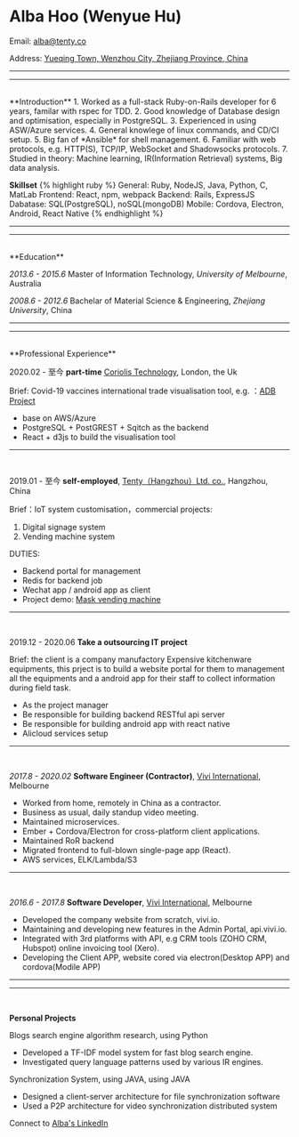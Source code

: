 # Alba Hoo (Wenyue Hu)

Email: [alba@tenty.co][email-to]

Address: [Yueqing Town, Wenzhou City, Zhejiang Province, China][address-url]

---
---
<br />
**Introduction**
1. Worked as a full-stack Ruby-on-Rails developer for 6 years, familar with rspec for TDD.
2. Good knowledge of Database design and optimisation, especially in PostgreSQL.
3. Experienced in using ASW/Azure services.
4. General knowlege of linux commands, and CD/CI setup.
5. Big fan of *Ansible* for shell management.
6. Familiar with web protocols, e.g. HTTP(S), TCP/IP, WebSocket and Shadowsocks protocols.
7. Studied in theory: Machine learning, IR(Information Retrieval) systems, Big data analysis.

**Skillset**
{% highlight ruby %}
General: Ruby, NodeJS, Java, Python, C, MatLab
Frontend: React, npm, webpack
Backend: Rails, ExpressJS
Dabatase: SQL(PostgreSQL), noSQL(mongoDB)
Mobile: Cordova, Electron, Android, React Native
{% endhighlight %}

---
---
<br />
**Education**

_2013.6 - 2015.6_ Master of Information Technology, *University of Melbourne*, Australia

_2008.6 - 2012.6_ Bachelar of Material Science & Engineering, *Zhejiang University*, China

---
---
<br />
**Professional Experience**

2020.02 - 至今 **part-time** [Coriolis Technology][coriolis-url], London, the Uk

Brief: Covid-19 vaccines international trade visualisation tool, e.g. ：[ADB Project][adb-url]

- base on AWS/Azure
- PostgreSQL + PostGREST + Sqitch as the backend
- React + d3js to build the visualisation tool

---
<br />

2019.01 - 至今 **self-employed**, [Tenty（Hangzhou）Ltd. co.][tenty-url], Hangzhou, China

Brief：IoT system customisation，commercial projects:
1. Digital signage system
2. Vending machine system

DUTIES:
- Backend portal for management
- Redis for backend job
- Wechat app / android app as client
- Project demo: [Mask vending machine][masker-url]

---
<br />

2019.12 - 2020.06 **Take a outsourcing IT project**

Brief: the client is a company manufactory Expensive kitchenware equipments, this prject is to build a website portal for them to management all the equipments and a android app for their staff to collect information during field task.

- As the project manager
- Be responsible for building backend RESTful api server
- Be responsible for building android app with react native
- Alicloud services setup

---
<br />

_2017.8 - 2020.02_ **Software Engineer (Contractor)**, [Vivi International][vivi-url], Melbourne

- Worked from home, remotely in China as a contractor.
- Business as usual, daily standup video meeting.
- Maintained microservices.
- Ember + Cordova/Electron for cross-platform client applications.
- Maintained RoR backend
- Migrated frontend to full-blown single-page app (React).
- AWS services, ELK/Lambda/S3

---
<br />

_2016.6 - 2017.8_ **Software Developer**, [Vivi International][vivi-url], Melbourne

- Developed the company website from scratch, vivi.io.
- Maintaining and developing new features in the Admin Portal, api.vivi.io.
- Integrated with 3rd platforms with API, e.g CRM tools (ZOHO CRM, Hubspot) online invoicing tool (Xero).
- Developing the Client APP, website cored via electron(Desktop APP) and cordova(Modile APP)

---
---
<br />

**Personal Projects**

Blogs search engine algorithm research, using Python

- Developed a TF-IDF model system for fast blog search engine.
- Investigated query language patterns used by various IR engines.

Synchronization System, using JAVA, using JAVA

- Designed a client-server architecture for file synchronization software
- Used a P2P architecture for video synchronization distributed system

Connect to [Alba's LinkedIn][linkedIn]

[address-url]:/general/2018/01/08/温州人为什么精于经商致富.html
[email-to]: mailto:alba@tenty.co
[linkedIn]: https://au.linkedin.com/in/alba-hoo
[vivi-url]:https://www.vivi.io
[tenty-url]:https://tenty.co
[coriolis-url]: https://coriolistechnologies.com
[masker-url]: https://mp.weixin.qq.com/s/CJN00NApfIgQ4xrwgYhfpA
[adb-url]: https://www.adb.org/multimedia/scf/#/
